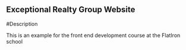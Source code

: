 Exceptional Realty Group Website
---

#Description

This is an example for the front end development course at the FlatIron school